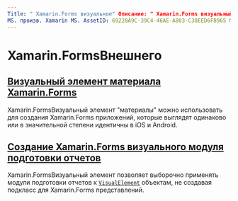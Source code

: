 ```yaml
---
Title: " Xamarin.Forms визуальное" Описание: " Xamarin.Forms визуальный элемент позволяет выборочно применять модули подготовки отчетов к объектам висуалелемент, не прибегая к представлениям подклассов Xamarin.Forms ".
MS. произв. Xamarin MS. AssetID: 69228A9C-39C4-46AE-A803-C38EED6FB965 MS. Technology: Xamarin-Forms author: давидбритч MS. author: дабритч МС. Дата: 03/05/2019 No-Loc: [ Xamarin.Forms , Xamarin.Essentials ]
---
```


# <a name="xamarinforms-visual"></a>Xamarin.FormsВнешнего

## <a name="xamarinforms-material-visualmaterial-visualmd"></a>[Визуальный элемент материала Xamarin.Forms](material-visual.md)

Xamarin.FormsВизуальный элемент "материалы" можно использовать для создания Xamarin.Forms приложений, которые выглядят одинаково или в значительной степени идентичны в iOS и Android.

## <a name="create-a-xamarinforms-visual-renderercreatemd"></a>[Создание Xamarin.Forms визуального модуля подготовки отчетов](create.md)

Xamarin.FormsВизуальный элемент позволяет выборочно применять модули подготовки отчетов к [`VisualElement`](xref:Xamarin.Forms.VisualElement) объектам, не создавая подкласс для Xamarin.Forms представлений.
